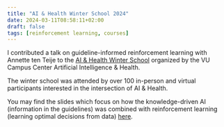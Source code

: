 ```yaml
---
title: "AI & Health Winter School 2024"
date: 2024-03-11T08:58:11+02:00
draft: false
tags: [reinforcement learning, courses]
---
```


I contributed a talk on guideline-informed reinforcement learning with Annette ten Teije to the [AI & Health Winter School](https://www.ai-health.nl/ai-health-winter-school-2024/) organized by the VU Campus Center Artificial Intelligence & Health.

The winter school was attended by over 100 in-person and virtual participants interested in the intersection of AI & Health.

You may find the slides which focus on how the knowledge-driven AI (information in the guidelines) was combined with reinforcement learning (learning optimal decisions from data) [here](https://drive.google.com/file/d/1dOA8nXcsBINiRuE-B0v0OehO0OBj6MmA/view).
